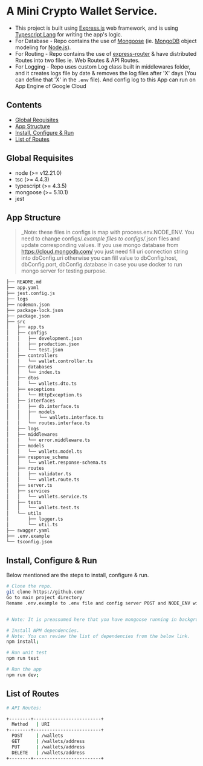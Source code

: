 # A Mini Crypto Wallet Service.

* This project is built using [Express.js](https://expressjs.com/) web framework, and is using [Typescript Lang](https://www.typescriptlang.org/) for writing the app's logic. 
* For Database - Repo contains the use of [Mongoose](https://mongoosejs.com/) (ie. [MongoDB](https://www.mongodb.com/) object modeling for [Node.js](https://nodejs.org/en/)).
* For Routing - Repo contains the use of [express-router](https://expressjs.com/en/guide/routing.html) & have distributed Routes into two files ie. Web Routes & API Routes. 
* For Logging - Repo uses custom Log class built in middlewares folder, and it creates logs file by date & removes the log files after 'X' days (You can define that 'X' in the `.env` file). And config log to this App can run on App Engine of Google Cloud

## Contents

* [Global Requisites](#global-requisites)
* [App Structure](#app-structure)
* [Install, Configure & Run](#install-configure--run)
* [List of Routes](#list-of-routes)

## Global Requisites

* node (>= v12.21.0)
* tsc (>= 4.4.3)
* typescript (>= 4.3.5)
* mongoose (>= 5.10.1)
* jest

## App Structure

> _Note: these files in configs is map with process.env.NODE_ENV. You need to change configs/*.example files to configs/*.json files and update corresponding values. If you use mongo database from https://cloud.mongodb.com/ you just need fill uri connection string into dbConfig.uri otherwise you can fill value to dbConfig.host, dbConfig.port, dbConfig.database in case you use docker to run mongo server for testing purpose.

```bash
├── README.md
├── app.yaml
├── jest.config.js
├── logs
├── nodemon.json
├── package-lock.json
├── package.json
├── src
│   ├── app.ts
│   ├── configs
│   │   ├── development.json
│   │   ├── production.json
│   │   └── test.json
│   ├── controllers
│   │   └── wallet.controller.ts
│   ├── databases
│   │   └── index.ts
│   ├── dtos
│   │   └── wallets.dto.ts
│   ├── exceptions
│   │   └── HttpException.ts
│   ├── interfaces
│   │   ├── db.interface.ts
│   │   ├── models
│   │   │   └── wallets.interface.ts
│   │   └── routes.interface.ts
│   ├── logs
│   ├── middlewares
│   │   └── error.middleware.ts
│   ├── models
│   │   └── wallets.model.ts
│   ├── response_schema
│   │   └── wallet.response-schema.ts
│   ├── routes
│   │   ├── validator.ts
│   │   └── wallet.route.ts
│   ├── server.ts
│   ├── services
│   │   └── wallets.service.ts
│   ├── tests
│   │   └── wallets.test.ts
│   └── utils
│       ├── logger.ts
│       └── util.ts
├── swagger.yaml
├── .env.example
└── tsconfig.json
```

## Install, Configure & Run

Below mentioned are the steps to install, configure & run.

```bash
# Clone the repo.
git clone https://github.com/
Go to main project directory
Rename .env.example to .env file and config server POST and NODE_ENV with values you want. 
```

```bash

# Note: It is preassumed here that you have mongoose running in background & you have created the database.

# Install NPM dependencies.
# Note: You can review the list of dependencies from the below link.
npm install;

# Run unit test
npm run test

# Run the app
npm run dev;
```


## List of Routes

```sh
# API Routes:

+--------+-------------------------+
  Method   | URI
+--------+-------------------------+
  POST     | /wallets
  GET      | /wallets/address
  PUT      | /wallets/address
  DELETE   | /wallets/address
+--------+-------------------------+
```
